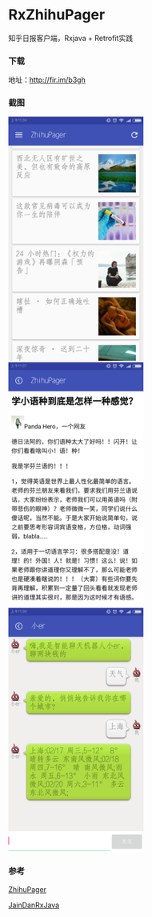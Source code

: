 # RxZhihuPager
知乎日报客户端，Rxjava + Retrofit实践
### 下载 
地址：http://fir.im/b3gh
### 截图
<img src="./img/main.png" width="270" height="486">   <img src="./img/details.png" width="270" height="486">   
<img src="./img/chat.png" width="270" height="486">
### 参考
[ZhihuPager](https://github.com/cundong/ZhihuPaper)  

[JainDanRxJava](https://github.com/ZhaoKaiQiang/JianDanRxJava)
